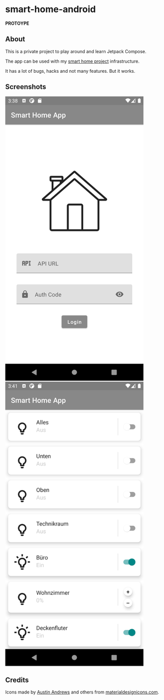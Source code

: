 # smart-home-android

**PROTOYPE**

## About

This is a private project to play around and learn Jetpack Compose.

The app can be used with my [smart home project](https://github.com/StefanOltmann/StefansSmartHome) infrastructure.

It has a lot of bugs, hacks and not many features. But it works.

## Screenshots

<img src="https://github.com/StefanOltmann/smart-home-android/blob/master/docs/screenshot_login.png" height="900">

<img src="https://github.com/StefanOltmann/smart-home-android/blob/master/docs/screenshot_devices.png" height="900">

## Credits

Icons made by [Austin Andrews](https://twitter.com/Templarian) and others
from [materialdesignicons.com](https://materialdesignicons.com/).
